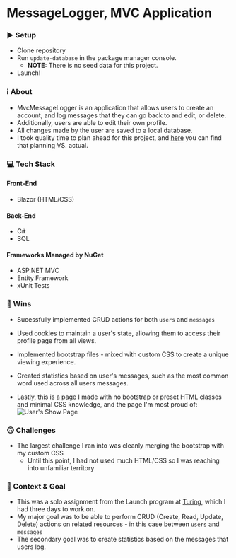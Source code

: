 # MessageLogger, MVC Application

### ▶️ Setup 
* Clone repository
* Run `update-database` in the package manager console.
    * **NOTE:** There is no seed data for this project.
* Launch!

### ℹ️ About 
* MvcMessageLogger is an application that allows users to create an account, and log messages that they can go back to and edit, or delete.
* Additionally, users are able to edit their own profile.
* All changes made by the user are saved to a local database.
* I took quality time to plan ahead for this project, and [here](https://docs.google.com/presentation/d/1tTMBGe0dp3r7w804kxL6c7oSsonqnPCd7bZ1tLILHik/edit?usp=sharing) you can find that planning VS. actual.

### 💻 Tech Stack 
#### Front-End
  * Blazor (HTML/CSS)

  #### Back-End
  * C#
  * SQL

  #### Frameworks Managed by NuGet
  * ASP.NET MVC
  * Entity Framework
  * xUnit Tests

### 🏅 Wins 
* Sucessfully implemented CRUD actions for both `users` and `messages`
* Used cookies to maintain a user's state, allowing them to access their profile page from all views.
* Implemented bootstrap files - mixed with custom CSS to create a unique viewing experience.
* Created statistics based on user's messages, such as the most common word used across all users messages.

* Lastly, this is a page I made with no bootstrap or preset HTML classes and minimal CSS knowledge, and the page I'm most proud of:
![User's Show Page]()

### 🙃 Challenges 
* The largest challenge I ran into was cleanly merging the bootstrap with my custom CSS
    * Until this point, I had not used much HTML/CSS so I was reaching into unfamiliar territory

### 🥅 Context & Goal 
* This was a solo assignment from the Launch program at [Turing](https://launch.turing.edu/), which I had three days to work on.
* My major goal was to be able to perform CRUD (Create, Read, Update, Delete) actions on related resources - in this case between `users` and `messages`
* The secondary goal was to create statistics based on the messages that users log. 
